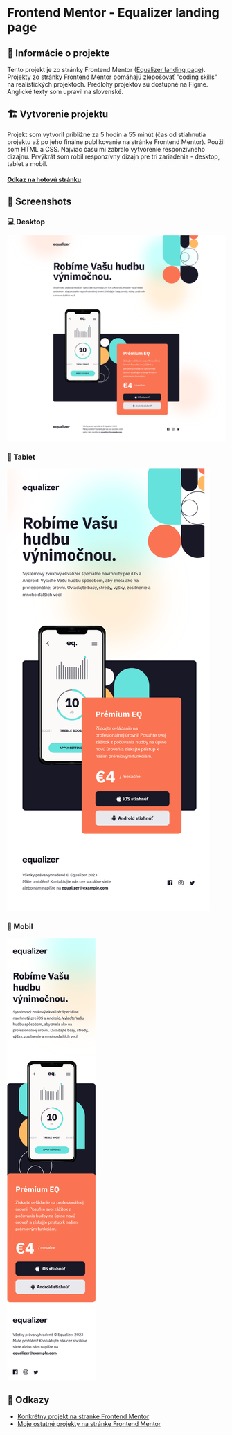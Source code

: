 # Frontend Mentor - Equalizer landing page

## 📝 Informácie o projekte

Tento projekt je zo stránky Frontend Mentor ([Equalizer landing page](https://www.frontendmentor.io/challenges/equalizer-landing-page-7VJ4gp3DE)). Projekty zo stránky Frontend Mentor pomáhajú zlepošovať "coding skills" na realistických projektoch. Predlohy projektov sú dostupné na Figme. Anglické texty som upravil na slovenské.

## 🏗️ Vytvorenie projektu

Projekt som vytvoril približne za 5 hodín a 55 minút (čas od stiahnutia projektu až po jeho finálne publikovanie na stránke Frontend Mentor). Použil som HTML a CSS. Najviac času mi zabralo vytvorenie responzívneho dizajnu. Prvýkrát som robil responzívny dizajn pre tri zariadenia - desktop, tablet a mobil.

#### [Odkaz na hotovú stránku](https://tomasdunik.github.io/frontend-mentor-newbie-equalizer-landing-page/)

## 📸 Screenshots

### 💻 Desktop

![](./images/screenshot-desktop.png)

### 📱 Tablet

![](./images/screenshot-tablet.png)

### 📱 Mobil

![](./images/screenshot-mobile.png)

## 🔗 Odkazy

- [Konkrétny projekt na stranke Frontend Mentor](https://www.frontendmentor.io/solutions/equalizer-landing-page-WPZNnYpwXg)
- [Moje ostatné projekty na stránke Frontend Mentor](https://www.frontendmentor.io/profile/WeekendsProgrammer)
